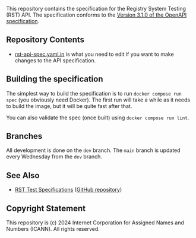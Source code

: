 This repository contains the specification for the Registry System Testing (RST)
API. The specification conforms to the [Version 3.1.0 of the OpenAPI
specification](https://spec.openapis.org/oas/latest.html).

## Repository Contents

* [rst-api-spec.yaml.in](https://github.com/icann/rst-api-spec/blob/main/rst-api-spec.yaml.in)
  is what you need to edit if you want to make changes to the API specification.

## Building the specification

The simplest way to build the specification is to run `docker compose run spec`
(you obviously need Docker). The first run will take a while as it needs to
build the image, but it will be quite fast after that.

You can also validate the spec (once built) using `docker compose run lint`.

## Branches

All development is done on the `dev` branch. The `main` branch is updated every
 Wednesday from the `dev` branch.

## See Also

* [RST Test Specifications](https://icann.github.io/rst-test-specs/) ([GitHub repository](https://github.com/icann/rst-test-specs))

## Copyright Statement

This repository is (c) 2024 Internet Corporation for Assigned Names and Numbers
(ICANN). All rights reserved.
